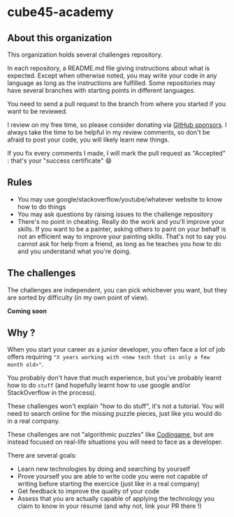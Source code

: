 # cube45-academy

## About this organization

This organization holds several challenges repository.

In each repository, a README.md file giving instructions about what is expected.
Except when otherwise noted, you may write your code in any language as long as the instructions are fulfilled.
Some repositories may have several branches with starting points in different languages.

You need to send a pull request to the branch from where you started if you want to be reviewed.

I review on my free time, so please consider donating via [GitHub sponsors](https://github.com/sponsors/jeremyVignelles?frequency=one-time).
I always take the time to be helpful in my review comments, so don't be afraid to post your code, you will likely learn new things.

If you fix every comments I made, I will mark the pull request as "Accepted" : that's your "success certificate" :smile:

## Rules

- You may use google/stackoverflow/youtube/whatever website to know how to do things
- You may ask questions by raising issues to the challenge repository
- There's no point in cheating. Really do the work and you'll improve your skills. If you want to be a painter, asking others to paint on your behalf is not an efficient way to improve your painting skills.
That's not to say you cannot ask for help from a friend, as long as he teaches you how to do and you understand what you're doing.

## The challenges

The challenges are independent, you can pick whichever you want, but they are sorted by difficulty (in my own point of view).

**Coming soon**

## Why ?

When you start your career as a junior developer, you often face a lot of job offers requiring `"X years working with <new tech that is only a few month old>"`.

You probably don't have that much experience, but you've probably learnt how to do `stuff` (and hopefully learnt how to use google and/or StackOverflow in the process).

These challenges won't explain "how to do stuff", it's not a tutorial.
You will need to search online for the missing puzzle pieces, just like you would do in a real company.

These challenges are not "algorithmic puzzles" like [Codingame](https://www.codingame.com/start),
but are instead focused on real-life situations you will need to face as a developer.

There are several goals:
- Learn new technologies by doing and searching by yourself
- Prove yourself you are able to write code you were not capable of writing before starting the exercice (just like in a real company)
- Get feedback to improve the quality of your code
- Assess that you are actually capable of applying the technology you claim to know in your résumé (and why not, link your PR there !)
